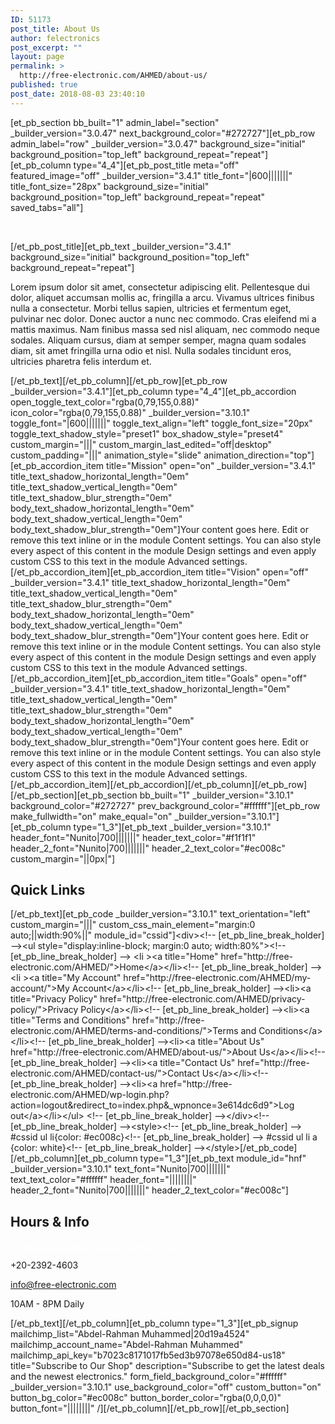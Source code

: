 ```yaml
---
ID: 51173
post_title: About Us
author: felectronics
post_excerpt: ""
layout: page
permalink: >
  http://free-electronic.com/AHMED/about-us/
published: true
post_date: 2018-08-03 23:40:10
---
```

[et_pb_section bb_built="1" admin_label="section" _builder_version="3.0.47" next_background_color="#272727"][et_pb_row admin_label="row" _builder_version="3.0.47" background_size="initial" background_position="top_left" background_repeat="repeat"][et_pb_column type="4_4"][et_pb_post_title meta="off" featured_image="off" _builder_version="3.4.1" title_font="|600|||||||" title_font_size="28px" background_size="initial" background_position="top_left" background_repeat="repeat" saved_tabs="all"]

&nbsp;

[/et_pb_post_title][et_pb_text _builder_version="3.4.1" background_size="initial" background_position="top_left" background_repeat="repeat"]

Lorem ipsum dolor sit amet, consectetur adipiscing elit. Pellentesque dui dolor, aliquet accumsan mollis ac, fringilla a arcu. Vivamus ultrices finibus nulla a consectetur. Morbi tellus sapien, ultricies et fermentum eget, pulvinar nec dolor. Donec auctor a nunc nec commodo. Cras eleifend mi a mattis maximus. Nam finibus massa sed nisl aliquam, nec commodo neque sodales. Aliquam cursus, diam at semper semper, magna quam sodales diam, sit amet fringilla urna odio et nisl. Nulla sodales tincidunt eros, ultricies pharetra felis interdum et.

[/et_pb_text][/et_pb_column][/et_pb_row][et_pb_row _builder_version="3.4.1"][et_pb_column type="4_4"][et_pb_accordion open_toggle_text_color="rgba(0,79,155,0.88)" icon_color="rgba(0,79,155,0.88)" _builder_version="3.10.1" toggle_font="|600|||||||" toggle_text_align="left" toggle_font_size="20px" toggle_text_shadow_style="preset1" box_shadow_style="preset4" custom_margin="|||" custom_margin_last_edited="off|desktop" custom_padding="|||" animation_style="slide" animation_direction="top"][et_pb_accordion_item title="Mission" open="on" _builder_version="3.4.1" title_text_shadow_horizontal_length="0em" title_text_shadow_vertical_length="0em" title_text_shadow_blur_strength="0em" body_text_shadow_horizontal_length="0em" body_text_shadow_vertical_length="0em" body_text_shadow_blur_strength="0em"]Your content goes here. Edit or remove this text inline or in the module Content settings. You can also style every aspect of this content in the module Design settings and even apply custom CSS to this text in the module Advanced settings.[/et_pb_accordion_item][et_pb_accordion_item title="Vision" open="off" _builder_version="3.4.1" title_text_shadow_horizontal_length="0em" title_text_shadow_vertical_length="0em" title_text_shadow_blur_strength="0em" body_text_shadow_horizontal_length="0em" body_text_shadow_vertical_length="0em" body_text_shadow_blur_strength="0em"]Your content goes here. Edit or remove this text inline or in the module Content settings. You can also style every aspect of this content in the module Design settings and even apply custom CSS to this text in the module Advanced settings.[/et_pb_accordion_item][et_pb_accordion_item title="Goals" open="off" _builder_version="3.4.1" title_text_shadow_horizontal_length="0em" title_text_shadow_vertical_length="0em" title_text_shadow_blur_strength="0em" body_text_shadow_horizontal_length="0em" body_text_shadow_vertical_length="0em" body_text_shadow_blur_strength="0em"]Your content goes here. Edit or remove this text inline or in the module Content settings. You can also style every aspect of this content in the module Design settings and even apply custom CSS to this text in the module Advanced settings.[/et_pb_accordion_item][/et_pb_accordion][/et_pb_column][/et_pb_row][/et_pb_section][et_pb_section bb_built="1" _builder_version="3.10.1" background_color="#272727" prev_background_color="#ffffff"][et_pb_row make_fullwidth="on" make_equal="on" _builder_version="3.10.1"][et_pb_column type="1_3"][et_pb_text _builder_version="3.10.1" header_font="Nunito|700|||||||" header_text_color="#f1f1f1" header_2_font="Nunito|700|||||||" header_2_text_color="#ec008c" custom_margin="||0px|"]
<h2>Quick Links</h2>
[/et_pb_text][et_pb_code _builder_version="3.10.1" text_orientation="left" custom_margin="|||" custom_css_main_element="margin:0 auto;||width:90%||" module_id="cssid"]&lt;div&gt;&lt;!-- [et_pb_line_break_holder] --&gt;&lt;ul style="display:inline-block; margin:0 auto; width:80%"&gt;&lt;!-- [et_pb_line_break_holder] --&gt; &lt;li &gt;&lt;a title="Home" href="http://free-electronic.com/AHMED/"&gt;Home&lt;/a&gt;&lt;/li&gt;&lt;!-- [et_pb_line_break_holder] --&gt;&lt;li &gt;&lt;a title="My Account" href="http://free-electronic.com/AHMED/my-account/"&gt;My Account&lt;/a&gt;&lt;/li&gt;&lt;!-- [et_pb_line_break_holder] --&gt;&lt;li&gt;&lt;a title="Privacy Policy" href="http://free-electronic.com/AHMED/privacy-policy/"&gt;Privacy Policy&lt;/a&gt;&lt;/li&gt;&lt;!-- [et_pb_line_break_holder] --&gt;&lt;li&gt;&lt;a title="Terms and Conditions" href="http://free-electronic.com/AHMED/terms-and-conditions/"&gt;Terms and Conditions&lt;/a&gt;&lt;/li&gt;&lt;!-- [et_pb_line_break_holder] --&gt;&lt;li&gt;&lt;a title="About Us" href="http://free-electronic.com/AHMED/about-us/"&gt;About Us&lt;/a&gt;&lt;/li&gt;&lt;!-- [et_pb_line_break_holder] --&gt;&lt;li&gt;&lt;a title="Contact Us" href="http://free-electronic.com/AHMED/contact-us/"&gt;Contact Us&lt;/a&gt;&lt;/li&gt;&lt;!-- [et_pb_line_break_holder] --&gt;&lt;li&gt;&lt;a href="http://free-electronic.com/AHMED/wp-login.php?action=logout&amp;redirect_to=index.php&amp;_wpnonce=3e614dc6d9"&gt;Log out&lt;/a&gt;&lt;/li&gt;&lt;/ul&gt; &lt;!-- [et_pb_line_break_holder] --&gt;&lt;/div&gt;&lt;!-- [et_pb_line_break_holder] --&gt;&lt;style&gt;&lt;!-- [et_pb_line_break_holder] --&gt; #cssid ul li{color: #ec008c}&lt;!-- [et_pb_line_break_holder] --&gt; #cssid ul li a {color: white}&lt;!-- [et_pb_line_break_holder] --&gt;&lt;/style&gt;[/et_pb_code][/et_pb_column][et_pb_column type="1_3"][et_pb_text module_id="hnf" _builder_version="3.10.1" text_font="Nunito|700|||||||" text_text_color="#ffffff" header_font="||||||||" header_2_font="Nunito|700|||||||" header_2_text_color="#ec008c"]
<h2 class="title">Hours &amp; Info</h2>
<p style="color: #ffffff;"><i class="fa fa-map-marker"></i> <a style="color: #ffffff;" href="https://maps.google.com/maps?z=16&amp;q=21+youssef+el+gendy,+cairo-+egypt+11513" target="_blank" rel="noopener">21 Youssef el Gendy, Cairo- Egypt 11513</a></p>
<i class="fa fa-phone"></i> +20-2392-4603

<i class="fa fa-envelope"></i> <span style="color: #ffffff;"><a style="color: #ffffff;" href="mailto:info@free-electronic.com">info@free-electronic.com</a></span>

<i class="fa fa-clock-o"></i> 10AM - 8PM Daily

<style>
#hnf i{<br />color:#ec008c !important;<br />margin-right: 3px;<br />}<br /></style>

[/et_pb_text][/et_pb_column][et_pb_column type="1_3"][et_pb_signup mailchimp_list="Abdel-Rahman Muhammed|20d19a4524" mailchimp_account_name="Abdel-Rahman Muhammed" mailchimp_api_key="b7023c8171017fb5ed3b97078e650d84-us18" title="Subscribe to Our Shop" description="Subscribe to get the latest deals and the newest electronics." form_field_background_color="#ffffff" _builder_version="3.10.1" use_background_color="off" custom_button="on" button_bg_color="#ec008c" button_border_color="rgba(0,0,0,0)" button_font="||||||||" /][/et_pb_column][/et_pb_row][/et_pb_section]